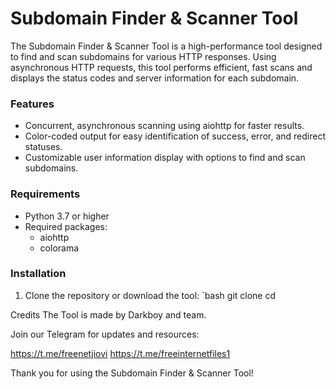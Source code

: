 # Subdomain Finder & Scanner Tool

The Subdomain Finder & Scanner Tool is a high-performance tool designed to find and scan subdomains for various HTTP responses. Using asynchronous HTTP requests, this tool performs efficient, fast scans and displays the status codes and server information for each subdomain.

### Features
- Concurrent, asynchronous scanning using aiohttp for faster results.
- Color-coded output for easy identification of success, error, and redirect statuses.
- Customizable user information display with options to find and scan subdomains.

### Requirements

- Python 3.7 or higher
- Required packages:
  - aiohttp
  - colorama

### Installation

1. Clone the repository or download the tool:
   `bash
   git clone <repository-link>
   cd <repository-folder>


Credits
The Tool is made by Darkboy and team.

Join our Telegram for updates and resources:

https://t.me/freenetjiovi
https://t.me/freeinternetfiles1

Thank you for using the Subdomain Finder & Scanner Tool!
